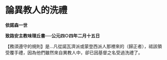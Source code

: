# 論異教人的洗禮


**依諾森一世**

**致路安主教味理丘書──公元四○四年二月十五日**





【務須遵守的規則】是…凡從諾瓦濟派或蒙登西派人那裡來的（歸正者），祗該領受覆手禮，因為他們雖然來自異教人中，卻已因基督之名受過洗禮了。

